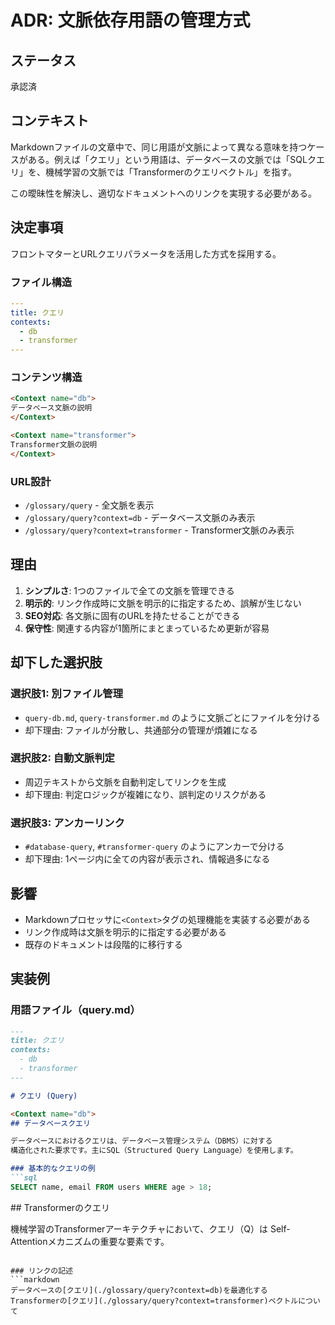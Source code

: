 # ADR: 文脈依存用語の管理方式

## ステータス
承認済

## コンテキスト
Markdownファイルの文章中で、同じ用語が文脈によって異なる意味を持つケースがある。例えば「クエリ」という用語は、データベースの文脈では「SQLクエリ」を、機械学習の文脈では「Transformerのクエリベクトル」を指す。

この曖昧性を解決し、適切なドキュメントへのリンクを実現する必要がある。

## 決定事項
フロントマターとURLクエリパラメータを活用した方式を採用する。

### ファイル構造
```yaml
---
title: クエリ
contexts:
  - db
  - transformer
---
```

### コンテンツ構造
```markdown
<Context name="db">
データベース文脈の説明
</Context>

<Context name="transformer">
Transformer文脈の説明
</Context>
```

### URL設計
- `/glossary/query` - 全文脈を表示
- `/glossary/query?context=db` - データベース文脈のみ表示
- `/glossary/query?context=transformer` - Transformer文脈のみ表示

## 理由
1. **シンプルさ**: 1つのファイルで全ての文脈を管理できる
2. **明示的**: リンク作成時に文脈を明示的に指定するため、誤解が生じない
3. **SEO対応**: 各文脈に固有のURLを持たせることができる
4. **保守性**: 関連する内容が1箇所にまとまっているため更新が容易

## 却下した選択肢

### 選択肢1: 別ファイル管理
- `query-db.md`, `query-transformer.md` のように文脈ごとにファイルを分ける
- 却下理由: ファイルが分散し、共通部分の管理が煩雑になる

### 選択肢2: 自動文脈判定
- 周辺テキストから文脈を自動判定してリンクを生成
- 却下理由: 判定ロジックが複雑になり、誤判定のリスクがある

### 選択肢3: アンカーリンク
- `#database-query`, `#transformer-query` のようにアンカーで分ける
- 却下理由: 1ページ内に全ての内容が表示され、情報過多になる

## 影響
- Markdownプロセッサに`<Context>`タグの処理機能を実装する必要がある
- リンク作成時は文脈を明示的に指定する必要がある
- 既存のドキュメントは段階的に移行する

## 実装例

### 用語ファイル（query.md）
```markdown
---
title: クエリ
contexts:
  - db
  - transformer
---

# クエリ (Query)

<Context name="db">
## データベースクエリ

データベースにおけるクエリは、データベース管理システム（DBMS）に対する
構造化された要求です。主にSQL（Structured Query Language）を使用します。

### 基本的なクエリの例
```sql
SELECT name, email FROM users WHERE age > 18;
```
</Context>

<Context name="transformer">
## Transformerのクエリ

機械学習のTransformerアーキテクチャにおいて、クエリ（Q）は
Self-Attentionメカニズムの重要な要素です。
</Context>
```

### リンクの記述
```markdown
データベースの[クエリ](./glossary/query?context=db)を最適化する
Transformerの[クエリ](./glossary/query?context=transformer)ベクトルについて
```
